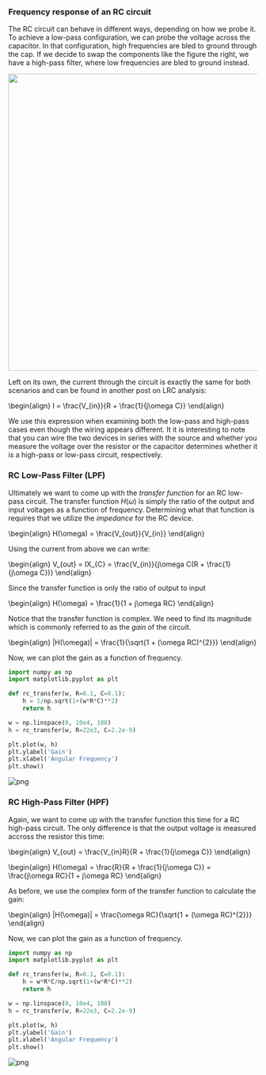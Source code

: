 ### Frequency response of an RC circuit

The RC circuit can behave in different ways, depending on how we probe it. To achieve a low-pass configuration, we can probe the voltage across the capacitor. In that configuration, high frequencies are bled to ground through the cap. If we decide to swap the components like the figure the right, we have a high-pass filter, where low frequencies are bled to ground instead.

 <img src="../../images/lpf-hpf.png" width="600"/>

Left on its own, the current through the circuit is exactly the same for both scenarios and can be found in another post on LRC analysis:

\begin{align}
I = \frac{V_{in}}{R + \frac{1}{j\omega C}}
\end{align}

We use this expression when examining both the low-pass and high-pass cases even though the wiring appears different. It it is interesting to note that you can wire the two devices in series with the source and whether you measure the voltage over the resistor or the capacitor determines whether it is a high-pass or low-pass circuit, respectively. 


### RC Low-Pass Filter (LPF)

Ultimately we want to come up with the *transfer function* for an RC low-pass circuit. The transfer function $H(\omega)$ is simply the ratio of the output and input voltages as a function of frequency. Determining what that function is requires that we utilize the *impedance* for the RC device.

\begin{align}
H(\omega) = \frac{V_{out}}{V_{in}}
\end{align}

Using the current from above we can write:

\begin{align}
V_{out} = IX_{C} = \frac{V_{in}}{j\omega C(R + \frac{1}{j\omega C})}
\end{align}

Since the transfer function is only the ratio of output to input

\begin{align}
H(\omega) = \frac{1}{1 + j\omega RC}
\end{align}

Notice that the transfer function is complex. We need to find its magnitude which is commonly referred to as the *gain* of the circuit.

\begin{align}
|H(\omega)| = \frac{1}{\sqrt{1 + (\omega RC)^{2}}}
\end{align}

Now, we can plot the gain as a function of frequency.


```python
import numpy as np
import matplotlib.pyplot as plt

def rc_transfer(w, R=0.1, C=0.1): 
    h = 1/np.sqrt(1+(w*R*C)**2)
    return h

w = np.linspace(0, 10e4, 100)
h = rc_transfer(w, R=22e3, C=2.2e-9)

plt.plot(w, h)
plt.ylabel('Gain')
plt.xlabel('Angular Frequency')
plt.show()
```


![png](frequency-response-of-an-rc-circuit_files/frequency-response-of-an-rc-circuit_1_0.png)


### RC High-Pass Filter (HPF)

Again, we want to come up with the transfer function this time for a RC high-pass circuit. The only difference is that the output voltage is measured accross the resistor this time:

\begin{align}
V_{out} = \frac{V_{in}R}{R + \frac{1}{j\omega C}}
\end{align}

\begin{align}
H(\omega) = \frac{R}{R + \frac{1}{j\omega C}} = \frac{j\omega RC}{1 + j\omega RC}
\end{align}

As before, we use the complex form of the transfer function to calculate the gain:

\begin{align}
|H(\omega)| = \frac{\omega RC}{\sqrt{1 + (\omega RC)^{2}}}
\end{align}

Now, we can plot the gain as a function of frequency.


```python
import numpy as np
import matplotlib.pyplot as plt

def rc_transfer(w, R=0.1, C=0.1): 
    h = w*R*C/np.sqrt(1+(w*R*C)**2)
    return h

w = np.linspace(0, 10e4, 100)
h = rc_transfer(w, R=22e3, C=2.2e-9)

plt.plot(w, h)
plt.ylabel('Gain')
plt.xlabel('Angular Frequency')
plt.show()
```


![png](frequency-response-of-an-rc-circuit_files/frequency-response-of-an-rc-circuit_3_0.png)

